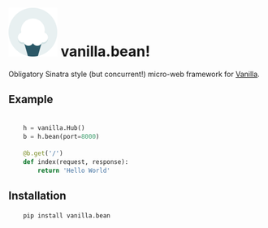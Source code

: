 # ![Vanilla](docs/images/vanilla-logo.png) vanilla.bean!

Obligatory Sinatra style (but concurrent!) micro-web framework for [Vanilla][].

## Example

```python

    h = vanilla.Hub()
    b = h.bean(port=8000)

    @b.get('/')
    def index(request, response):
        return 'Hello World'
```

## Installation

```
    pip install vanilla.bean
```

[Vanilla]: https://github.com/cablehead/vanilla   "Vanilla"

